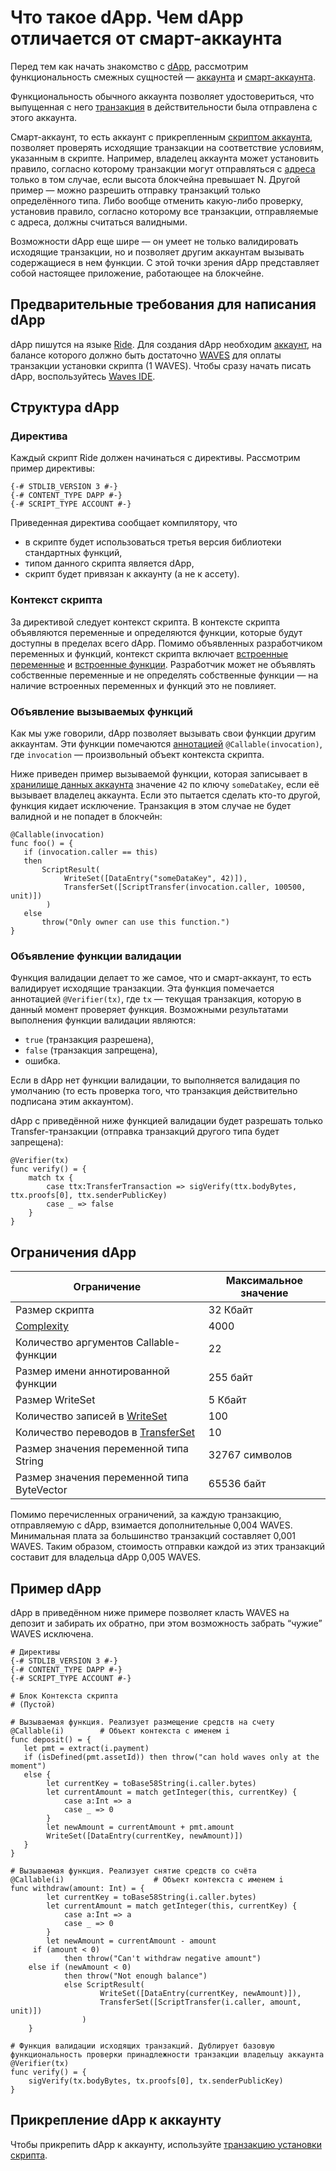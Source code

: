 # Что такое dApp. Чем dApp отличается от смарт-аккаунта

Перед тем как начать знакомство с [dApp](/blockchain/account/dapp.md), рассмотрим функциональность смежных сущностей — [аккаунта](/blockchain/account.md) и [смарт-аккаунта](/blockchain/account/smart-account.md).

Функциональность обычного аккаунта позволяет удостовериться, что выпущенная с него [транзакция](/blockchain/transaction.md) в действительности была отправлена с этого аккаунта.

Смарт-аккаунт, то есть аккаунт с прикрепленным [скриптом аккаунта](/ride/script/script-types/account-script.md), позволяет проверять исходящие транзакции на соответствие условиям, указанным в скрипте. Например, владелец аккаунта может установить правило, согласно которому транзакции могут отправляться с [адреса](/blockchain/account/address.md) только в том случае, если высота блокчейна превышает N. Другой пример — можно разрешить отправку транзакций только определённого типа. Либо вообще отменить какую-либо проверку, установив правило, согласно которому все транзакции, отправляемые с адреса, должны считаться валидными.

Возможности dApp еще шире — он умеет не только валидировать исходящие транзакции, но и позволяет другим аккаунтам вызывать содержащиеся в нем функции. С этой точки зрения dApp представляет собой настоящее приложение, работающее на блокчейне.

## Предварительные требования для написания dApp

dApp пишутся на языке [Ride](/ride/about-ride.md). Для создания dApp необходим [аккаунт](/blockchain/account.md), на балансе которого должно быть достаточно [WAVES](/blockchain/token/waves.md) для оплаты транзакции установки скрипта (1 WAVES). Чтобы сразу начать писать dApp, воспользуйтесь [Waves IDE](/smart-contracts/tools/waves-ide.md).

## Структура dApp

### Директива

Каждый скрипт Ride должен начинаться с директивы. Рассмотрим пример директивы:

```ride
{-# STDLIB_VERSION 3 #-}
{-# CONTENT_TYPE DAPP #-}
{-# SCRIPT_TYPE ACCOUNT #-}
```

Приведенная директива сообщает компилятору, что

- в скрипте будет использоваться третья версия библиотеки стандартных функций,
- типом данного скрипта является dApp,
- скрипт будет привязан к аккаунту (а не к ассету).

### Контекст скрипта

За директивой следует контекст скрипта. В контексте скрипта объявляются переменные и определяются функции, которые будут доступны в пределах всего dApp. Помимо объявленных разработчиком переменных и функций, контекст скрипта включает [встроенные переменные](/ride/variables/built-in-variables.md) и [встроенные функции](/ride/functions/built-in-functions.md). Разработчик может не объявлять собственные переменные и не определять собственные функции — на наличие встроенных переменных и функций это не повлияет.

### Объявление вызываемых функций

Как мы уже говорили, dApp позволяет вызывать свои функции другим аккаунтам. Эти функции помечаются [аннотацией](/ride/functions/annotations.md) `@Callable(invocation)`, где `invocation` — произвольный объект контекста скрипта.

Ниже приведен пример вызываемой функции, которая записывает в [хранилище данных аккаунта](/blockchain/account/account-data-storage.md) значение `42` по ключу `someDataKey`, если её вызывает владелец аккаунта. Если это пытается сделать кто-то другой, функция кидает исключение. Транзакция в этом случае не будет валидной и не попадет в блокчейн:

```ride
@Callable(invocation)
func foo() = {
   if (invocation.caller == this)
   then
       ScriptResult(
            WriteSet([DataEntry("someDataKey", 42)]),
            TransferSet([ScriptTransfer(invocation.caller, 100500, unit)])
        )
   else
       throw("Only owner can use this function.")
}
```

### Объявление функции валидации

Функция валидации делает то же самое, что и смарт-аккаунт, то есть валидирует исходящие транзакции. Эта функция помечается аннотацией `@Verifier(tx)`, где `tx` — текущая транзакция, которую в данный момент проверяет функция. Возможными результатами выполнения функции валидации являются:

- `true` (транзакция разрешена),
- `false` (транзакция запрещена),
- ошибка.

Если в dApp нет функции валидации, то выполняется валидация по умолчанию (то есть проверка того, что транзакция действительно подписана этим аккаунтом).

dApp с приведённой ниже функцией валидации будет разрешать только Transfer-транзакции (отправка транзакций другого типа будет запрещена):

```ride
@Verifier(tx)
func verify() = {
    match tx {
        case ttx:TransferTransaction => sigVerify(ttx.bodyBytes, ttx.proofs[0], ttx.senderPublicKey)
        case _ => false
    }
}
```

## Ограничения dApp

| Ограничение | Максимальное значение |
|---|---|
| Размер скрипта | 32 Кбайт |
| [Complexity](/ride/base-concepts/complexity.md) | 4000 |
| Количество аргументов Callable-функции | 22 |
| Размер имени аннотированной функции | 255 байт |
| Размер WriteSet | 5 Кбайт |
| Количество записей в [WriteSet](/ride/structures/common-structures/write-set.md) | 100 |
| Количество переводов в [TransferSet](/ride/structures/common-structures/transfer-set.md) | 10 |
| Размер значения переменной типа String | 32767 символов |
| Размер значения переменной типа ByteVector | 65536 байт |

Помимо перечисленных ограничений, за каждую транзакцию, отправляемую с dApp, взимается дополнительные 0,004 WAVES. Минимальная плата за большинство транзакций составляет 0,001 WAVES. Таким образом, стоимость отправки каждой из этих транзакций составит для владельца dApp 0,005 WAVES.

## Пример dApp

dApp в приведённом ниже примере позволяет класть WAVES на депозит и забирать их обратно, при этом возможность забрать “чужие” WAVES исключена.

```ride
# Директивы
{-# STDLIB_VERSION 3 #-}
{-# CONTENT_TYPE DAPP #-}
{-# SCRIPT_TYPE ACCOUNT #-}
 
# Блок Контекста скрипта
# (Пустой)
 
# Вызываемая функция. Реализует размещение средств на счету
@Callable(i)        # Объект контекста с именем i
func deposit() = {
   let pmt = extract(i.payment)
   if (isDefined(pmt.assetId)) then throw("can hold waves only at the moment")
   else {
        let currentKey = toBase58String(i.caller.bytes)
        let currentAmount = match getInteger(this, currentKey) {
            case a:Int => a
            case _ => 0
        }
        let newAmount = currentAmount + pmt.amount
        WriteSet([DataEntry(currentKey, newAmount)])
   }
}
 
# Вызываемая функция. Реализует снятие средств со счёта
@Callable(i)                    # Объект контекста с именем i
func withdraw(amount: Int) = {
        let currentKey = toBase58String(i.caller.bytes)
        let currentAmount = match getInteger(this, currentKey) {
            case a:Int => a
            case _ => 0
        }
        let newAmount = currentAmount - amount
     if (amount < 0)
            then throw("Can't withdraw negative amount")
    else if (newAmount < 0)
            then throw("Not enough balance")
            else ScriptResult(
                    WriteSet([DataEntry(currentKey, newAmount)]),
                    TransferSet([ScriptTransfer(i.caller, amount, unit)])
                )
    }
 
# Функция валидации исходящих транзакций. Дублирует базовую функциональность проверки принадлежности транзакции владельцу аккаунта
@Verifier(tx)
func verify() = {
    sigVerify(tx.bodyBytes, tx.proofs[0], tx.senderPublicKey)
}
```

## Прикрепление dApp к аккаунту

Чтобы прикрепить dApp к аккаунту, используйте [транзакцию установки скрипта](/blockchain/transaction-types/set-script-transaction.md).
